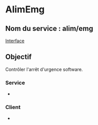 ﻿# AlimEmg

## Nom du service : **alim/emg**
[Interface](AlimEmg-Service-Interface.md)

## Objectif
Contrôler l'arrêt d'urgence software.

### Service
- [](PCB-Alim-Interface-Node.md)

### Client
- 
